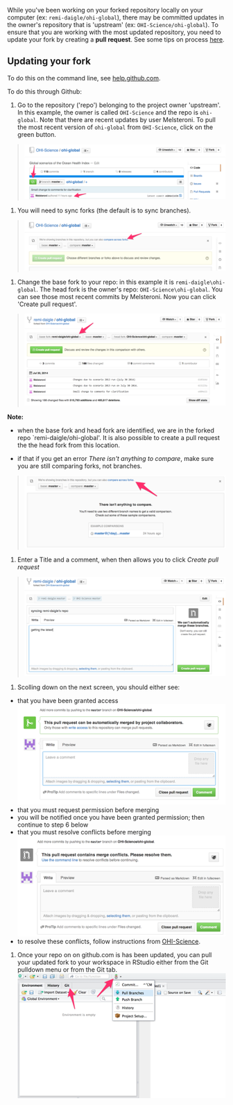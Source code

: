 While you've been working on your forked repository locally on your
computer (ex: `remi-daigle/ohi-global`), there may be committed updates
in the owner's repository that is 'upstream' (ex:
`OHI-Science/ohi-global`). To ensure that you are working with the most
updated repository, you need to update your fork by creating a **pull
request**. See some tips on process
[here](https://github.com/OHI-Science/ohiprep/wiki/Using-GitHub#process).

Updating your fork
------------------

To do this on the command line, see
[help.github.com](https://help.github.com/articles/syncing-a-fork).

To do this through Github:

1.  Go to the repository ('repo') belonging to the project owner
    'upstream'. In this example, the owner is called `OHI-Science` and
    the repo is `ohi-global`. Note that there are recent updates by user
    Melsteroni. To pull the most recent version of `ohi-global` from
    `OHI-Science`, click on the green button.

> ![](./fig/updatedrepo_sk.png)

1.  You will need to sync forks (the default is to sync branches).

> ![](./fig/pull1_sk.png)

1.  Change the base fork to your repo: in this example it is
    `remi-daigle\ohi-global`. The head fork is the owner's repo:
    `OHI-Science\ohi-global`. You can see those most recent commits by
    Melsteroni. Now you can click 'Create pull request'.

> ![](./fig/pull2_sk.png)

**Note:**

-   when the base fork and head fork are identified, we are in the
    forked repo \`remi-daigle/ohi-global'. It is also possible to create
    a pull request the the head fork from this location.

-   if that if you get an error *There isn't anything to compare*, make
    sure you are still comparing forks, not branches.

> ![](./fig/pull3_sk.png)

1.  Enter a Title and a comment, when then allows you to click *Create
    pull request*

> ![](./fig/pull4.png)

1.  Scolling down on the next screen, you should either see:

-   that you have been granted access ![](./fig/pull5.png)
-   that you must request permission before merging
-   you will be notified once you have been granted permission; then
    continue to step 6 below
-   that you must resolve conflicts before merging ![](./fig/pull5b.png)
-   to resolve these conflicts, follow instructions from
    [OHI-Science](https://github.com/OHI-Science/ohiprep/wiki/Using-GitHub#resolving-conflicts).

1.  Once your repo on on github.com is has been updated, you can pull
    your updated fork to your workspace in RStudio either from the Git
    pulldown menu or from the Git tab. ![](./fig/pull6_sk.png)
